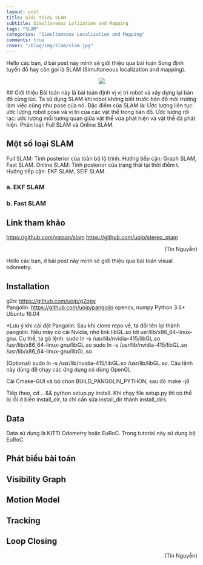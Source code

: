 ```yaml
---
layout: post
title: Giới thiệu SLAM
subtitle: Simultaneous Lolization and Mapping
tags: "SLAM"
categories: "Simultaneous Localization and Mapping"
comments: true
cover: "/blog/img/slam/slam.jpg"
---
```


Hello các bạn, ở bài post này mình sẽ giới thiệu qua bài toán Song định tuyến đồ hay còn gọi là SLAM (Simultaneous localization and mapping).

<p align="center">
  <img src="https://github.com/ngthanhtin/ngthanhtin.github.io/blob/master/_data/robot.jpg?raw=true">
</p>
## Giới thiệu
Bài toán này là bài toán định vị vị trí robot và xây dựng lại bản đồ cùng lúc. Ta sử dụng SLAM khi robot không biết trước bản đồ môi trường làm việc cũng như pose của nó. 
Đặc điểm của SLAM là:
Ước lượng liên tục: ước lượng robot pose và vị trí của các vật thể trong bản đồ.
Ước lượng rời rạc: ước lượng mối tương quan giữa vật thể vừa phát hiện và vật thể đã phát hiện.
Phân loại: Full SLAM và Online SLAM.

## Một số loại SLAM
Full SLAM: Tính posterior của toàn bộ lộ trình. Hướng tiếp cận: Graph SLAM, Fast SLAM.
Online SLAM: Tính posterior của trạng thái tại thời điểm t. Hướng tiếp cận: EKF SLAM, SEIF SLAM.

### a. EKF SLAM
### b. Fast SLAM

## Link tham khảo
https://github.com/vatsan/slam
https://github.com/uoip/stereo_ptam

<div style="text-align: right"> (Tín Nguyễn) </div>


Hello các bạn, ở bài post này mình sẽ giới thiệu qua bài toán visual odometry.

## Installation
g2o: https://github.com/uoip/g2opy  
Pangolin:  https://github.com/uoip/pangolin
opencv, numpy
Python 3.6+
Ubuntu 16.04

*Lưu ý khi cài đặt Pangolin: Sau khi clone repo về, ta đổi tên lại thành pangolin.
Nếu máy có cài Nvidia, nhớ link libGL.so tới usr/lib/x86_64-linux-gnu. Cụ thể, ta gõ lệnh:
sudo ln -s /usr/lib/nvidia-415/libGL.so /usr/lib/x86_64-linux-gnu/libGL.so
sudo ln -s /usr/lib/nvidia-415/libGL.so /usr/lib/x86_64-linux-gnu/libGL.so

(Optional) sudo ln -s /usr/lib/nvidia-415/libGL.so /usr/lib/libGL.so. Câu lệnh này dùng để chạy các ứng dụng có dùng OpenGL

Cài Cmake-GUI và bỏ chọn BUILD_PANGOLIN_PYTHON, sau đó make -j8

Tiếp theo, cd .. && python setup.py install. Khi chạy file setup.py thì có thể bị lỗi ở biến install_dir, ta chỉ cần sửa install_dir thành install_dirs.

## Data
Data sử dụng là KITTI Odometry hoặc EuRoC. Trong tutorial này sử dụng bộ EuRoC.

## Phát biểu bài toán

## Visibility Graph

## Motion Model

## Tracking

## Loop Closing

<div style="text-align: right"> (Tín Nguyễn) </div>
